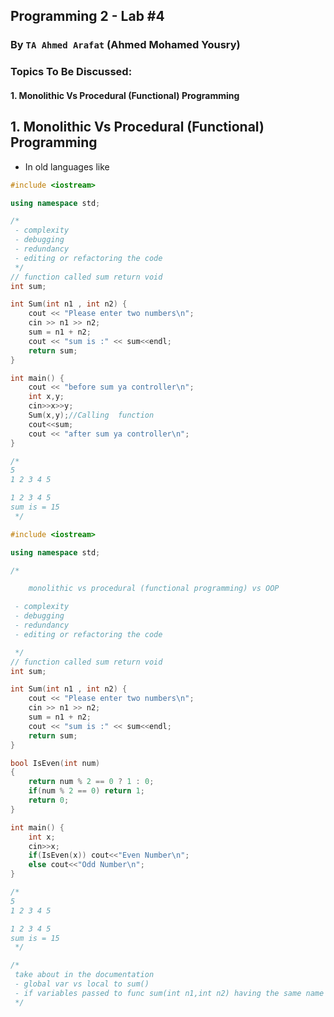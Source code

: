 ## Programming 2 - Lab #4
### By `TA Ahmed Arafat` (Ahmed Mohamed Yousry)

### Topics To Be Discussed:
#### 1. Monolithic Vs Procedural (Functional) Programming


## 1. Monolithic Vs Procedural (Functional) Programming
- In old languages like

````cpp
#include <iostream>

using namespace std;

/*
 - complexity
 - debugging
 - redundancy
 - editing or refactoring the code
 */
// function called sum return void
int sum;

int Sum(int n1 , int n2) {
    cout << "Please enter two numbers\n";
    cin >> n1 >> n2;
    sum = n1 + n2;
    cout << "sum is :" << sum<<endl;
    return sum;
}

int main() {
    cout << "before sum ya controller\n";
    int x,y;
    cin>>x>>y;
    Sum(x,y);//Calling  function
    cout<<sum;
    cout << "after sum ya controller\n";
}

/*
5
1 2 3 4 5

1 2 3 4 5
sum is = 15
 */

````


````cpp
#include <iostream>

using namespace std;

/*

    monolithic vs procedural (functional programming) vs OOP

 - complexity
 - debugging
 - redundancy
 - editing or refactoring the code

 */
// function called sum return void
int sum;

int Sum(int n1 , int n2) {
    cout << "Please enter two numbers\n";
    cin >> n1 >> n2;
    sum = n1 + n2;
    cout << "sum is :" << sum<<endl;
    return sum;
}

bool IsEven(int num)
{
    return num % 2 == 0 ? 1 : 0;
    if(num % 2 == 0) return 1;
    return 0;
}

int main() {
    int x;
    cin>>x;
    if(IsEven(x)) cout<<"Even Number\n";
    else cout<<"Odd Number\n";
}

/*
5
1 2 3 4 5

1 2 3 4 5
sum is = 15
 */
````

````cpp
/*
 take about in the documentation
 - global var vs local to sum()
 - if variables passed to func sum(int n1,int n2) having the same name as the var in main() [show them the address of each one]
 */  
````